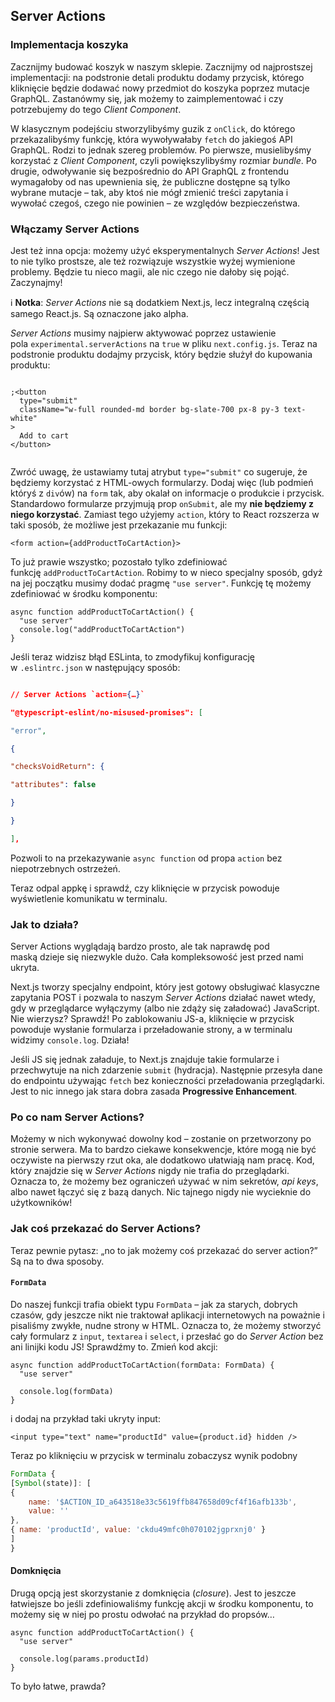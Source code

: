 ## Server Actions

### Implementacja koszyka

Zacznijmy budować koszyk w naszym sklepie. Zacznijmy od najprostszej implementacji: na podstronie detali produktu dodamy przycisk, którego kliknięcie będzie dodawać nowy przedmiot do koszyka poprzez mutacje GraphQL. Zastanówmy się, jak możemy to zaimplementować i czy potrzebujemy do tego _Client Component_.

W klasycznym podejściu stworzylibyśmy guzik z `onClick`, do którego przekazalibyśmy funkcję, która wywoływałaby `fetch` do jakiegoś API GraphQL. Rodzi to jednak szereg problemów. Po pierwsze, musielibyśmy korzystać z _Client Component_, czyli powiększylibyśmy rozmiar _bundle_. Po drugie, odwoływanie się bezpośrednio do API GraphQL z frontendu wymagałoby od nas upewnienia się, że publiczne dostępne są tylko wybrane mutacje – tak, aby ktoś nie mógł zmienić treści zapytania i wywołać czegoś, czego nie powinien – ze względów bezpieczeństwa.

### Włączamy Server Actions

Jest też inna opcja: możemy użyć eksperymentalnych _Server Actions_! Jest to nie tylko prostsze, ale też rozwiązuje wszystkie wyżej wymienione problemy. Będzie tu nieco magii, ale nic czego nie dałoby się pojąć. Zaczynajmy!

ℹ️ **Notka**: _Server Actions_ nie są dodatkiem Next.js, lecz integralną częścią samego React.js. Są oznaczone jako alpha.

_Server Actions_ musimy najpierw aktywować poprzez ustawienie pola `experimental.serverActions` na `true` w pliku `next.config.js`. Teraz na podstronie produktu dodajmy przycisk, który będzie służył do kupowania produktu:

```tsx

;<button
  type="submit"
  className="w-full rounded-md border bg-slate-700 px-8 py-3 text-white"
>
  Add to cart
</button>


```

Zwróć uwagę, że ustawiamy tutaj atrybut `type="submit"` co sugeruje, że będziemy korzystać z HTML-owych formularzy. Dodaj więc (lub podmień któryś z `div`ów) na `form` tak, aby okalał on informacje o produkcie i przycisk. Standardowo formularze przyjmują prop `onSubmit`, ale my **nie będziemy z niego korzystać**. Zamiast tego użyjemy `action`, który to React rozszerza w taki sposób, że możliwe jest przekazanie mu funkcji:


```tsx
<form action={addProductToCartAction}>
```

To już prawie wszystko; pozostało tylko zdefiniować funkcję `addProductToCartAction`. Robimy to w nieco specjalny sposób, gdyż na jej początku musimy dodać pragmę `"use server"`. Funkcję tę możemy zdefiniować w środku komponentu:

```tsx
async function addProductToCartAction() {
  "use server"
  console.log("addProductToCartAction")
}

```

Jeśli teraz widzisz błąd ESLinta, to zmodyfikuj konfigurację w `.eslintrc.json` w następujący sposób:

```json

// Server Actions `action={…}`  

"@typescript-eslint/no-misused-promises": [  

"error",  

{  

"checksVoidReturn": {  

"attributes": false  

}  

}  

],

```

Pozwoli to na przekazywanie `async function` od propa `action` bez niepotrzebnych ostrzeżeń.

Teraz odpal appkę i sprawdź, czy kliknięcie w przycisk powoduje wyświetlenie komunikatu w terminalu.

### Jak to działa?

Server Actions wyglądają bardzo prosto, ale tak naprawdę pod maską dzieje się niezwykle dużo. Cała kompleksowość jest przed nami ukryta.

Next.js tworzy specjalny endpoint, który jest gotowy obsługiwać klasyczne zapytania POST i pozwala to naszym _Server Actions_ działać nawet wtedy, gdy w przeglądarce wyłączymy (albo nie zdąży się załadować) JavaScript. Nie wierzysz? Sprawdź! Po zablokowaniu JS-a, kliknięcie w przycisk powoduje wysłanie formularza i przeładowanie strony, a w terminalu widzimy `console.log`. Działa!

Jeśli JS się jednak załaduje, to Next.js znajduje takie formularze i przechwytuje na nich zdarzenie `submit` (hydracja). Następnie przesyła dane do endpointu używając `fetch` bez konieczności przeładowania przeglądarki. Jest to nic innego jak stara dobra zasada **Progressive Enhancement**.

### Po co nam Server Actions?

Możemy w nich wykonywać dowolny kod – zostanie on przetworzony po stronie serwera. Ma to bardzo ciekawe konsekwencje, które mogą nie być oczywiste na pierwszy rzut oka, ale dodatkowo ułatwiają nam pracę. Kod, który znajdzie się w _Server Actions_ nigdy nie trafia do przeglądarki. Oznacza to, że możemy bez ograniczeń używać w nim sekretów, _api keys_, albo nawet łączyć się z bazą danych. Nic tajnego nigdy nie wycieknie do użytkowników!

### Jak coś przekazać do Server Actions?

Teraz pewnie pytasz: „no to jak możemy coś przekazać do server action?” Są na to dwa sposoby.

#### `FormData`

Do naszej funkcji trafia obiekt typu `FormData` – jak za starych, dobrych czasów, gdy jeszcze nikt nie traktował aplikacji internetowych na poważnie i pisaliśmy zwykłe, nudne strony w HTML. Oznacza to, że możemy stworzyć cały formularz z `input`, `textarea` i `select`, i przesłać go do _Server Action_ bez ani linijki kodu JS! Sprawdźmy to. Zmień kod akcji:

```tsx
async function addProductToCartAction(formData: FormData) {
  "use server"

  console.log(formData)
}

```

i dodaj na przykład taki ukryty input:

```tsx
<input type="text" name="productId" value={product.id} hidden />
```

Teraz po kliknięciu w przycisk w terminalu zobaczysz wynik podobny

```js
FormData {  
[Symbol(state)]: [  
{  
	name: '$ACTION_ID_a643518e33c5619ffb847658d09cf4f16afb133b',  
	value: ''  
},  
{ name: 'productId', value: 'ckdu49mfc0h070102jgprxnj0' }  
]  
}
```

#### Domknięcia

Drugą opcją jest skorzystanie z domknięcia (_closure_). Jest to jeszcze łatwiejsze bo jeśli zdefiniowaliśmy funkcję akcji w środku komponentu, to możemy się w niej po prostu odwołać na przykład do propsów…

```tsx
async function addProductToCartAction() {
  "use server"

  console.log(params.productId)
}

```

To było łatwe, prawda?